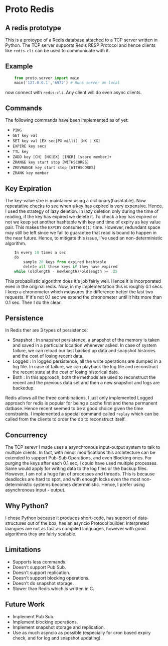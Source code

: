 # Proto Redis

## A redis prototype

This is a protoype of a Redis database attached to a TCP server written in Python. The TCP server supports Redis RESP Protocol and hence clients like `redis-cli` can be used to communicate with it.

## Example

```python
    from proto.server import main
    main('127.0.0.1','6972') # Runs server on local
```

now connect with `redis-cli`. Any client will do even async clients.

## Commands

The following commands have been implemented as of yet:

- `PING`
- `GET key val`
- `SET key val [EX sec|PX milli] [NX | XX]`
- `EXPIRE key secs`
- `TTL key`
- `ZADD key [CH] [NX|EX] [INCR] [score member]+`
- `ZRANGE key start stop [WITHSCORES]`
- `ZREVRANGE key start stop [WITHSCORES]`
- `ZRANK key member`

## Key Expiration

The key-value stre is maintained using a dictionary(hashtable). Now repeatative checks to see when a key has expired is very expensive. Hence, I used the strategy of lazy deletion. In lazy deletion only during the time of reading, if the key has expired we delete it. To check a key has expired or not we keep yet another hashtable with key and time of expiry as key value pair. This makes the `EXPIRY` consume `O(1)` time. However, redundant space may still be left since we fail to guarantee that read is bound to happen in the near future. Hence, to mitigate this issue, I've used an non-deterministic algorithm.

```python
    In every 10 times a sec
    do
        sample 20 keys from expired hashtable
        delete all these keys if they have expired
    while (oldlength - newlength)/oldlength >= .25  
```

This probabilistic algorithm does it's job fairly well. Hence it is incorporated even in the original redis. Now, in my implementation this is roughly 0.1 secs. I keep a chronometer which measures the difference better the last two requests. If it's not 0.1 sec we extend the chronometer until it hits more than 0.1 sec. Then I do the clear.

## Persistence

In Redis ther are 3 types of persistence:

- Snapshot : In snapshot persistence, a snapshot of the memory is taken and saved in a particular localtion whenever asked. In case of system failure, we can reload our last backed up data and snapshot histories and the cost of losing recent data.
- Logged : In logged persistence, all the write operations are dumped in a log file. In case of failure, we can playback the log file and reconstruct the recent state at the cost of losing historical data.  
- Both : In this approach, both the methods are used to reconstruct the recent and the previous data set and then a new snapshot and logs are backedup.

Redis allows all the three combinations, I just only implemented Logged approach for redis is popular for being a cache first and thena permanent datbase. Hence recent seemed to be a good choice given the time constraints. I implemented a special command called `replay` which can be called from the clients to order the db to reconstruct itself.

## Concurrency

The TCP serevr I made uses a asynchronous input-output system to talk to multiple clients. In fact, with minor modifications this architecture can be extended to support Pub-Sub Operations, and even Blocking ones. For purging the keys after each 0.1 sec, I could have used multiple processes. Same would apply for writing data to the log files or the backup files. However, I am not a huge fan of processes and threads. This is because deadlocks are hard to spot, and with enough locks even the most non-deterministic systems becomes deterministic. Hence, I prefer using asynchronous input - output.

## Why Python?

I chose Python because it produces short-code, has support of data-structures out of the box, has an asyncio Protocol builder. Interpreted laangues are not as fast as compiled languages, however with good algorithms they are fairly scalable.

## Limitations

- Supports less commands.
- Doesn't support Pub Sub.
- Doesn't support replication.
- Doesn't support blocking operations.
- Doesn't do snapshot storage.
- Slower than Redis which is written in C.

## Future Work

- Implement Pub Sub.
- Implement blocking operations.
- Implement snapshot storage and replication.
- Use as much asyncio as possible (especially for cron based expiry check, and for log and snapshot updating).
